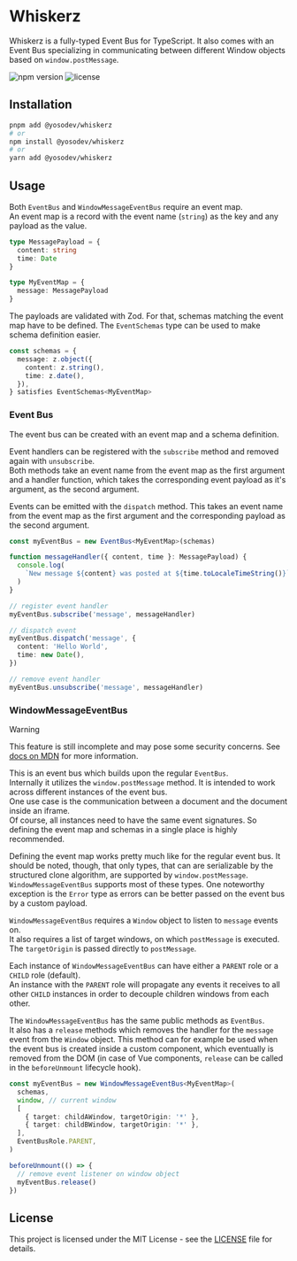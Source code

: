 # Whiskerz

Whiskerz is a fully-typed Event Bus for TypeScript.
It also comes with an Event Bus specializing in communicating between different Window objects based on `window.postMessage`.

![npm version](https://img.shields.io/npm/v/@yosodev/whiskerz)
![license](https://img.shields.io/github/license/yosoDev/whiskerz)

## Installation

```sh
pnpm add @yosodev/whiskerz
# or
npm install @yosodev/whiskerz
# or
yarn add @yosodev/whiskerz
```

## Usage

Both `EventBus` and `WindowMessageEventBus` require an event map.  
An event map is a record with the event name (`string`) as the key and any payload as the value.

```ts
type MessagePayload = {
  content: string
  time: Date
}

type MyEventMap = {
  message: MessagePayload
}
```

The payloads are validated with Zod.
For that, schemas matching the event map have to be defined.
The `EventSchemas` type can be used to make schema definition easier.

```ts
const schemas = {
  message: z.object({
    content: z.string(),
    time: z.date(),
  }),
} satisfies EventSchemas<MyEventMap>
```

### Event Bus

The event bus can be created with an event map and a schema definition.

Event handlers can be registered with the `subscribe` method and removed again with `unsubscribe`.  
Both methods take an event name from the event map as the first argument
and a handler function, which takes the corresponding event payload as it's argument, as the second argument.

Events can be emitted with the `dispatch` method.
This takes an event name from the event map as the first argument and the corresponding payload as the second argument.

```ts
const myEventBus = new EventBus<MyEventMap>(schemas)

function messageHandler({ content, time }: MessagePayload) {
  console.log(
    `New message ${content} was posted at ${time.toLocaleTimeString()}`,
  )
}

// register event handler
myEventBus.subscribe('message', messageHandler)

// dispatch event
myEventBus.dispatch('message', {
  content: 'Hello World',
  time: new Date(),
})

// remove event handler
myEventBus.unsubscribe('message', messageHandler)
```

### WindowMessageEventBus

> [!WARNING]
> This feature is still incomplete and may pose some security concerns.
> See [docs on MDN](https://developer.mozilla.org/en-US/docs/Web/API/Window/postMessage) for more information.

This is an event bus which builds upon the regular `EventBus`.  
Internally it utilizes the `window.postMessage` method.
It is intended to work across different instances of the event bus.  
One use case is the communication between a document and the document inside an iframe.  
Of course, all instances need to have the same event signatures.
So defining the event map and schemas in a single place is highly recommended.

Defining the event map works pretty much like for the regular event bus.
It should be noted, though, that only types, that can are serializable by the structured clone algorithm,
are supported by `window.postMessage`.  
`WindowMessageEventBus` supports most of these types.
One noteworthy exception is the `Error` type as errors can be better passed on the event bus
by a custom payload.

`WindowMessageEventBus` requires a `Window` object to listen to `message` events on.  
It also requires a list of target windows, on which `postMessage` is executed.
The `targetOrigin` is passed directly to `postMessage`.

Each instance of `WindowMessageEventBus` can have either a `PARENT` role or a `CHILD` role (default).  
An instance with the `PARENT` role will propagate any events it receives to all other `CHILD` instances
in order to decouple children windows from each other.

The `WindowMessageEventBus` has the same public methods as `EventBus`.  
It also has a `release` methods which removes the handler for the `message` event from the `Window` object.
This method can for example be used when the event bus is created inside a custom component,
which eventually is removed from the DOM (in case of Vue components, `release` can be called in the `beforeUnmount` lifecycle hook).

```ts
const myEventBus = new WindowMessageEventBus<MyEventMap>(
  schemas,
  window, // current window
  [
    { target: childAWindow, targetOrigin: '*' },
    { target: childBWindow, targetOrigin: '*' },
  ],
  EventBusRole.PARENT,
)

beforeUnmount(() => {
  // remove event listener on window object
  myEventBus.release()
})
```

## License

This project is licensed under the MIT License - see the [LICENSE](LICENSE) file for details.
